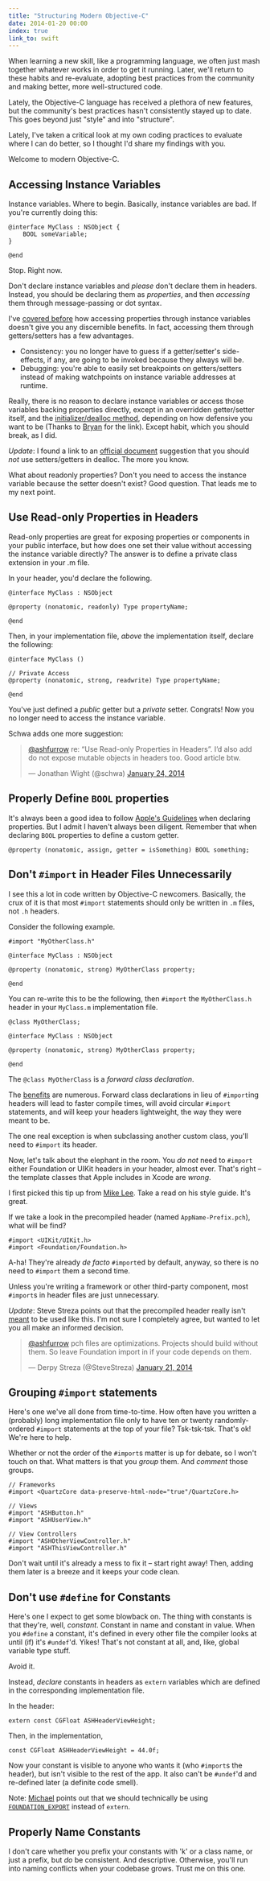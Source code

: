 ```yaml
---
title: "Structuring Modern Objective-C"
date: 2014-01-20 00:00
index: true
link_to: swift
---
```


When learning a new skill, like a programming language, we often just mash together whatever works in order to get it running. Later, we'll return to these habits and re-evaluate, adopting best practices from the community and making better, more well-structured code.

Lately, the Objective-C language has received a plethora of new features, but the community's best practices hasn't consistently stayed up to date. This goes beyond just "style" and into "structure".

Lately, I've taken a critical look at my own coding practices to evaluate where I can do better, so I thought I'd share my findings with you.

Welcome to modern Objective-C.

## Accessing Instance Variables

Instance variables. Where to begin. Basically, instance variables are bad. If you're currently doing this:

```
@interface MyClass : NSObject {
    BOOL someVariable;
}

@end
```

Stop. Right now.

Don't declare instance variables and _please_ don't declare them in headers. Instead, you should be declaring them as _properties_, and then _accessing_ them through message-passing or dot syntax.

I've [covered before](/blog/objc_msgsend-is-not-your-bottleneck/) how accessing properties through instance variables doesn't give you any discernible benefits. In fact, accessing them through getters/setters has a few advantages.

- Consistency: you no longer have to guess if a getter/setter's side-effects, if any, are going to be invoked because they always will be.
- Debugging: you're able to easily set breakpoints on getters/setters instead of making watchpoints on instance variable addresses at runtime.

Really, there is no reason to declare instance variables or access those variables backing properties directly, except in an overridden getter/setter itself, and the [initializer/dealloc method](https://github.com/NYTimes/objective-c-style-guide/issues/6), depending on how defensive you want to be (Thanks to [Bryan](https://twitter.com/irace) for the link). Except habit, which you should break, as I did.

_Update_: I found a link to an [official document](https://developer.apple.com/library/mac/documentation/Cocoa/Conceptual/MemoryMgmt/Articles/mmPractical.html#//apple_ref/doc/uid/TP40004447-SW6) suggestion that you should _not_ use setters/getters in dealloc. The more you know.

What about readonly properties? Don't you need to access the instance variable because the setter doesn't exist? Good question. That leads me to my next point.

## Use Read-only Properties in Headers

Read-only properties are great for exposing properties or components in your public interface, but how does one set their value without accessing the instance variable directly? The answer is to define a private class extension in your .m file.

In your header, you'd declare the following.

```
@interface MyClass : NSObject

@property (nonatomic, readonly) Type propertyName;

@end
```

Then, in your implementation file, _above_ the implementation itself, declare the following:

```
@interface MyClass ()

// Private Access
@property (nonatomic, strong, readwrite) Type propertyName;

@end
```

You've just defined a _public_ getter but a _private_ setter. Congrats! Now you no longer need to access the instance variable.

Schwa adds one more suggestion:

> [@ashfurrow](https://twitter.com/ashfurrow) re: “Use Read-only Properties in Headers”. I’d also add do not expose mutable objects in headers too. Good article btw.
> 
> — Jonathan Wight (@schwa) [January 24, 2014](https://twitter.com/schwa/statuses/426760500056047616)<script async="" src="//platform.twitter.com/widgets.js" charset="utf-8"></script>
## Properly Define `BOOL` properties

It's always been a good idea to follow [Apple's Guidelines](https://developer.apple.com/library/ios/documentation/Cocoa/Conceptual/CodingGuidelines/Articles/NamingMethods.html#//apple_ref/doc/uid/20001282-1004202-BCIGGFCC) when declaring properties. But I admit I haven't always been diligent. Remember that when declaring `BOOL` properties to define a custom getter.

```
@property (nonatomic, assign, getter = isSomething) BOOL something;
```

## Don't `#import` in Header Files Unnecessarily

I see this a lot in code written by Objective-C newcomers. Basically, the crux of it is that most `#import` statements should only be written in `.m` files, not `.h` headers.

Consider the following example.

```
#import "MyOtherClass.h"

@interface MyClass : NSObject

@property (nonatomic, strong) MyOtherClass property;

@end
```

You can re-write this to be the following, then `#import` the `MyOtherClass.h` header in your `MyClass.m` implementation file.

```
@class MyOtherClass;

@interface MyClass : NSObject

@property (nonatomic, strong) MyOtherClass property;

@end
```

The `@class MyOtherClass` is a _forward class declaration_.

The [benefits](http://qualitycoding.org/file-dependencies/) are numerous. Forward class declarations in lieu of `#import`ing headers will lead to faster compile times, will avoid circular `#import` statements, and will keep your headers lightweight, the way they were meant to be.

The one real exception is when subclassing another custom class, you'll need to `#import` its header.

Now, let's talk about the elephant in the room. You _do not_ need to `#import` either Foundation or UIKit headers in your header, almost ever. That's right – the template classes that Apple includes in Xcode are _wrong_.

I first picked this tip up from [Mike Lee](https://github.com/lemurs/guide2/blob/master/ObjCStyle.md). Take a read on his style guide. It's great.

If we take a look in the precompiled header (named `AppName-Prefix.pch`), what will be find?

```
#import <UIKit/UIKit.h>
#import <Foundation/Foundation.h>
```

A-ha! They're already _de facto_ `#import`ed by default, anyway, so there is no need to `#import` them a second time.

Unless you're writing a framework or other third-party component, most `#import`s in header files are just unnecessary.

_Update_: Steve Streza points out that the precompiled header really isn't [meant](http://clang.llvm.org/docs/PCHInternals.html) to be used like this. I'm not sure I completely agree, but wanted to let you all make an informed decision.

> [@ashfurrow](https://twitter.com/ashfurrow) pch files are optimizations. Projects should build without them. So leave Foundation import in if your code depends on them.
> 
> — Derpy Streza (@SteveStreza) [January 21, 2014](https://twitter.com/SteveStreza/statuses/425430707419103232)<script async="" src="//platform.twitter.com/widgets.js" charset="utf-8"></script>
## Grouping `#import` statements

Here's one we've all done from time-to-time. How often have you written a (probably) long implementation file only to have ten or twenty randomly-ordered `#import` statements at the top of your file? Tsk-tsk-tsk. That's ok! We're here to help.

Whether or not the order of the `#import`s matter is up for debate, so I won't touch on that. What matters is that you _group_ them. And _comment_ those groups.

```
// Frameworks
#import <QuartzCore data-preserve-html-node="true"/QuartzCore.h>

// Views
#import "ASHButton.h"
#import "ASHUserView.h"

// View Controllers
#import "ASHOtherViewController.h"
#import "ASHThisViewController.h"
```

Don't wait until it's already a mess to fix it – start right away! Then, adding them later is a breeze and it keeps your code clean.

## Don't use `#define` for Constants

Here's one I expect to get some blowback on. The thing with constants is that they're, well, _constant_. Constant in name and constant in value. When you `#define` a constant, it's defined in every other file the compiler looks at until (if) it's `#undef`'d. Yikes! That's not constant at all, and, like, global variable type stuff.

Avoid it.

Instead, _declare_ constants in headers as `extern` variables which are defined in the corresponding implementation file.

In the header:

```
extern const CGFloat ASHHeaderViewHeight;
```

Then, in the implementation,

```
const CGFloat ASHHeaderViewHeight = 44.0f;
```

Now your constant is visible to anyone who wants it (who `#import`s the header), but isn't visible to the rest of the app. It also can't be `#undef`'d and re-defined later (a definite code smell).

Note: [Michael](http://twitter.com/italoarmstrong) points out that we should technically be using [`FOUNDATION_EXPORT`](http://stackoverflow.com/questions/10953221/foundation-export-vs-extern) instead of `extern`.

## Properly Name Constants

I don't care whether you prefix your constants with 'k' or a class name, or just a prefix, but _do_ be consistent. And descriptive. Otherwise, you'll run into naming conflicts when your codebase grows. Trust me on this one.

<!-- more -->
